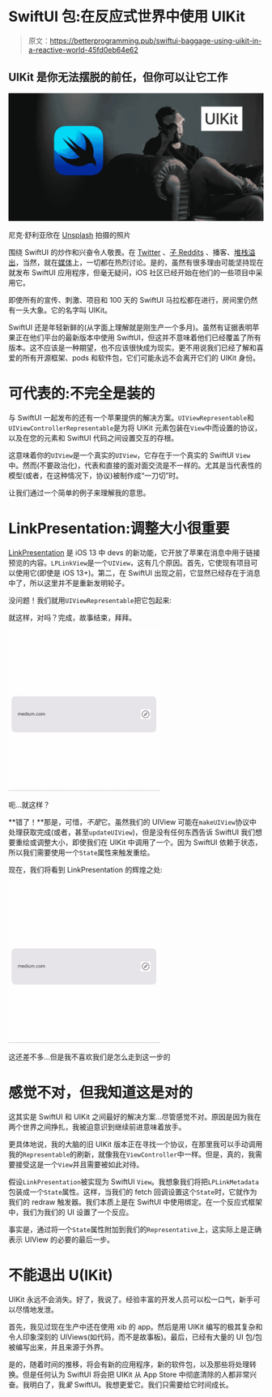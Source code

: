 # SwiftUI 包:在反应式世界中使用 UIKit

> 原文：<https://betterprogramming.pub/swiftui-baggage-using-uikit-in-a-reactive-world-45fd0eb64e62>

## UIKit 是你无法摆脱的前任，但你可以让它工作

![](img/ee488ac20a0f9f02285855725a09772c.png)

尼克·舒利亚欣在 [Unsplash](https://unsplash.com/s/photos/sad?utm_source=unsplash&utm_medium=referral&utm_content=creditCopyText) 拍摄的照片

围绕 SwiftUI 的炒作和兴奋令人敬畏。在 [Twitter](https://twitter.com/search?q=%23swiftui&src=typed_query) 、[子 Reddits](https://www.reddit.com/r/swift/) 、播客、[堆栈溢出](https://stackoverflow.com/questions/tagged/swiftui)，当然，就在[媒体](https://medium.com/search?q=swiftui)上，一切都在热烈讨论。是的，虽然有很多理由可能坚持现在就发布 SwiftUI 应用程序，但毫无疑问，iOS 社区已经开始在他们的一些项目中采用它。

即使所有的宣传、刺激、项目和 100 天的 SwiftUI 马拉松都在进行，房间里仍然有一头大象。它的名字叫 UIKit。

SwiftUI 还是年轻新鲜的(从字面上理解就是刚生产一个多月)。虽然有证据表明苹果正在他们平台的最新版本中使用 SwiftUI，但这并不意味着他们已经覆盖了所有版本。这不应该是一种期望，也不应该很快成为现实。更不用说我们已经了解和喜爱的所有开源框架、pods 和软件包，它们可能永远不会离开它们的 UIKit 身份。

# 可代表的:不完全是装的

与 SwiftUI 一起发布的还有一个苹果提供的解决方案。`UIViewRepresentable`和`UIViewControllerRepresentable`是为将 UIKit 元素包装在`View`中而设置的协议，以及在您的元素和 SwiftUI 代码之间设置交互的存根。

这意味着你的`UIView`是一个真实的`UIView`，它存在于一个真实的 SwiftUI `View`中。然而(不要政治化)，代表和直接的面对面交流是不一样的。尤其是当代表性的模型(或者，在这种情况下，协议)被制作成“一刀切”时。

让我们通过一个简单的例子来理解我的意思。

# LinkPresentation:调整大小很重要

[LinkPresentation](https://developer.apple.com/documentation/LinkPresentation) 是 iOS 13 中 devs 的新功能，它开放了苹果在消息中用于链接预览的内容。`LPLinkView`是一个`UIView`，这有几个原因。首先，它使现有项目可以使用它(即使是 iOS 13+)。第二，在 SwiftUI 出现之前，它显然已经存在于消息中了，所以这里并不是重新发明轮子。

没问题！我们就用`UIViewRepresentable`把它包起来:

就这样，对吗？完成，故事结束，拜拜。

![](img/737d3e78a07d403cecb4025bb2396c32.png)

呃…就这样？

**错了！**那是，可惜，*不是*它。虽然我们的 UIView 可能在`makeUIView`协议中处理获取完成(或者，甚至`updateUIView`)，但是没有任何东西告诉 SwiftUI 我们想要重绘或调整大小，即使我们在 UIKit 中调用了一个。因为 SwiftUI 依赖于状态，所以我们需要使用一个`State`属性来触发重绘。

现在，我们将看到 LinkPresentation 的辉煌之处:

![](img/f2bf9f1d2f0ef699fb562140322d42ec.png)

这还差不多…但是我不喜欢我们是怎么走到这一步的

# 感觉不对，但我知道这是对的

这其实是 SwiftUI 和 UIKit 之间最好的解决方案…尽管感觉不对。原因是因为我在两个世界之间挣扎，我被迫意识到继续前进意味着放手。

更具体地说，我的大脑的旧 UIKit 版本正在寻找一个协议，在那里我可以手动调用我的`Representable`的刷新，就像我在`ViewController`中一样。但是，真的，我需要接受这是一个`View`并且需要被如此对待。

假设`LinkPresentation`被实现为 SwiftUI `View`。我想象我们将把`LPLinkMetadata`包装成一个`State`属性。这样，当我们的 fetch 回调设置这个`State`时，它就作为我们的 redraw 触发器。我们本质上是在 SwiftUI 中使用绑定。在一个反应式框架中，我们为我们的 UI 设置了一个反应。

事实是，通过将一个`State`属性附加到我们的`Representative`上，这实际上是正确表示 UIView 的必要的最后一步。

# 不能退出 U(IKit)

UIKit 永远不会消失。好了，我说了。经验丰富的开发人员可以松一口气，新手可以尽情地发泄。

首先，我见过现在生产中还在使用 xib 的 app。然后是用 UIKit 编写的极其复杂和令人印象深刻的 UIViews(如代码，而不是故事板)。最后，已经有大量的 UI 包/包被编写出来，并且来源于外界。

是的，随着时间的推移，将会有新的应用程序，新的软件包，以及那些将处理转换。但是任何认为 SwiftUI 将会把 UIKit 从 App Store 中彻底清除的人都非常兴奋。我明白了，我*爱* SwiftUI。我想更爱它。我们只需要给它时间成长。